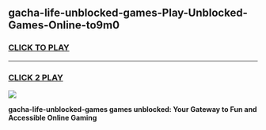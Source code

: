 
## gacha-life-unblocked-games-Play-Unblocked-Games-Online-to9m0
<h3>
<a href="https://premium76.site?title=gacha-life-unblocked-games&ref=24A">CLICK TO PLAY</a></h3>
<hr>

<h3>
<a href="https://premium76.site?title=gacha-life-unblocked-games&ref=24A">CLICK 2 PLAY</a>
  
</h3>

<a href="https://premium76.site?title=gacha-life-unblocked-games&ref=24A"><img src="https://clearcache.store/games.png"></a>


**gacha-life-unblocked-games games unblocked: Your Gateway to Fun and Accessible Online Gaming**
